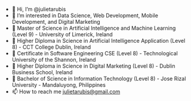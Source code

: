 - 👋 Hi, I’m @julietarubis
- 👀 I’m interested in Data Science, Web Development, Mobile Development, and Digital Marketing
- 👀 Master of Science in Artificial Intelligence and Machine Learning (Level 9) - University of Limerick, Ireland
- 🌱 Higher Diploma in Science in Artificial Intelligence Application (Level 8) - CCT College Dublin, Ireland 
- 🌱 Certificate in Software Engineering CSE (Level 8) - Technological University of the Shannon, Ireland
- 💞️ Higher Diploma in Science in Digital Marketing (Level 8) - Dublin Business School, Ireland
- 💞️ Bachelor of Science in Information Technology (Level 8) - Jose Rizal University   -   Mandaluyong, Philippines 
- 📫 How to reach me julietarubis@gmail.com

<!---
julietarubis/julietarubis is a ✨ special ✨ repository because its `README.md` (this file) appears on your GitHub profile.
You can click the Preview link to take a look at your changes.
--->

